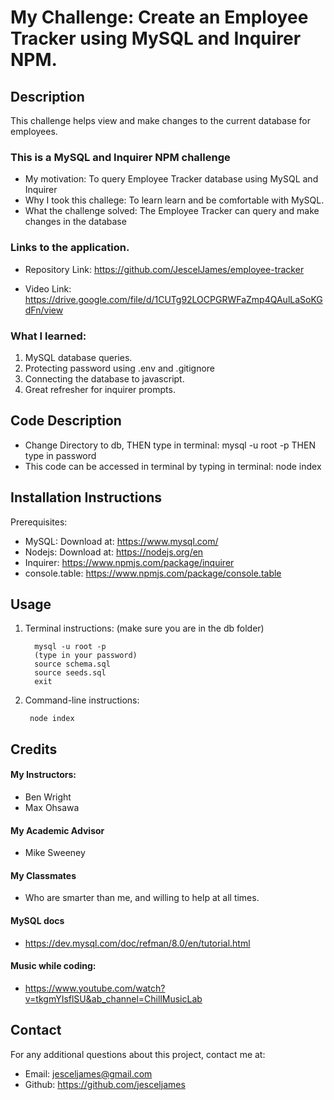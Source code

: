 # My Challenge: Create an Employee Tracker using MySQL and  Inquirer NPM.

## Description
This challenge helps view and make changes to the current database for employees.


### This is a MySQL and Inquirer NPM challenge

- My motivation:  To query Employee Tracker database using MySQL and Inquirer
- Why I took this challege: To learn learn and be comfortable with MySQL.
- What the challenge solved:  The Employee Tracker can query and make changes in the database

### Links to the application.



- Repository Link:  https://github.com/JescelJames/employee-tracker

- Video Link: https://drive.google.com/file/d/1CUTg92LOCPGRWFaZmp4QAulLaSoKGdFn/view


### What I learned:  

1. MySQL database queries.
2. Protecting password using .env and .gitignore   
3. Connecting the database to javascript.
4. Great refresher for inquirer prompts.


## Code Description
- Change Directory to db, THEN type in terminal: mysql -u root -p THEN type in password
- This code can be accessed in terminal by typing in terminal: node index


## Installation Instructions

Prerequisites:  
 - MySQL: Download at: https://www.mysql.com/
 - Nodejs: Download at: https://nodejs.org/en
 - Inquirer: https://www.npmjs.com/package/inquirer
 - console.table: https://www.npmjs.com/package/console.table

 ## Usage
1. Terminal instructions: (make sure you are in the db folder)
      ```console
        mysql -u root -p
        (type in your password)
        source schema.sql
        source seeds.sql
        exit
      ```  
        
        

2. Command-line instructions:

        node index


## Credits

#### My Instructors:
- Ben Wright 
- Max Ohsawa 

#### My Academic Advisor
- Mike Sweeney

#### My Classmates
- Who are smarter than me, and willing to help at all times.

#### MySQL docs

- https://dev.mysql.com/doc/refman/8.0/en/tutorial.html


#### Music while coding:
- https://www.youtube.com/watch?v=tkgmYIsflSU&ab_channel=ChillMusicLab


## Contact
For any additional questions about this project, contact me at:
- Email: jesceljames@gmail.com
- Github: https://github.com/jesceljames




